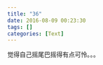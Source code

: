 ```yaml
---
title: "36"
date: 2016-08-09 00:23:30
tags: []
categories: [Text]
---
```


<p dir="ltr"  >觉得自己摇尾巴摇得有点可怜。。。</p>